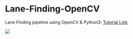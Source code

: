 # Lane-Finding-OpenCV
Lane Finding pipeline using OpenCV &amp; Python3: [Tutorial Link](https://www.youtube.com/watch?v=eLTLtUVuuy4)

![](/lanefinding_video.gif)
